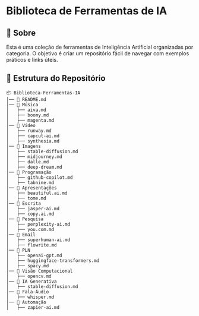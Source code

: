 # Biblioteca de Ferramentas de IA

## 📌 Sobre
Esta é uma coleção de ferramentas de Inteligência Artificial organizadas por categoria. O objetivo é criar um repositório fácil de navegar com exemplos práticos e links úteis.

## 📂 Estrutura do Repositório

```
📦 Biblioteca-Ferramentas-IA
│── 📜 README.md
│── 📁 Música
│   ├── aiva.md
│   ├── boomy.md
│   ├── magenta.md
│── 📁 Vídeo
│   ├── runway.md
│   ├── capcut-ai.md
│   ├── synthesia.md
│── 📁 Imagens
│   ├── stable-diffusion.md
│   ├── midjourney.md
│   ├── dalle.md
│   ├── deep-dream.md
│── 📁 Programação
│   ├── github-copilot.md
│   ├── tabnine.md
│── 📁 Apresentações
│   ├── beautiful.ai.md
│   ├── tome.md
│── 📁 Escrita
│   ├── jasper-ai.md
│   ├── copy.ai.md
│── 📁 Pesquisa
│   ├── perplexity-ai.md
│   ├── you.com.md
│── 📁 Email
│   ├── superhuman-ai.md
│   ├── flowrite.md
│── 📁 PLN
│   ├── openai-gpt.md
│   ├── huggingface-transformers.md
│   ├── spacy.md
│── 📁 Visão Computacional
│   ├── opencv.md
│── 📁 IA Generativa
│   ├── stable-diffusion.md
│── 📁 Fala-Áudio
│   ├── whisper.md
│── 📁 Automação
│   ├── zapier-ai.md
```